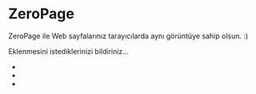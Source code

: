# ZeroPage

ZeroPage ile Web sayfalarınız tarayıcılarda aynı görüntüye sahip olsun. :)

Eklenmesini istediklerinizi bildiriniz...

<link rel="stylesheet" href="https://raw.githubusercontent.com/muhammedzaimtr/ZeroPage/master/zeropage-v1.css">

+
+
+
